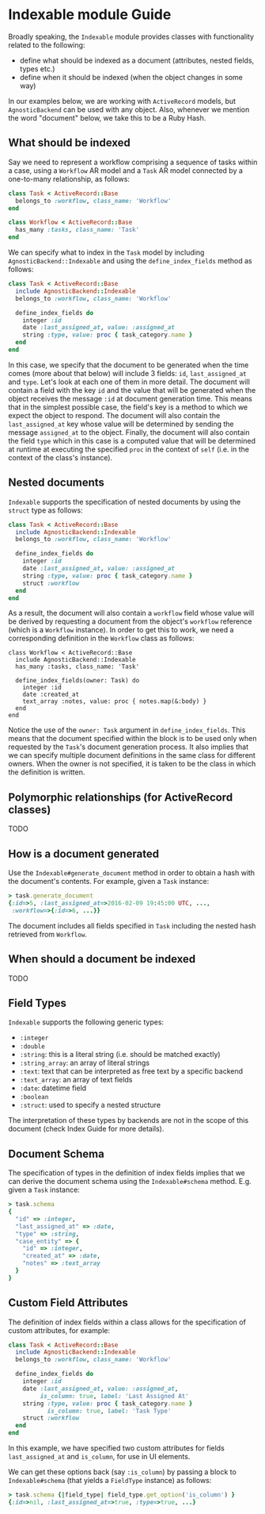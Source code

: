 # Indexable module Guide

Broadly speaking, the `Indexable` module provides classes with
functionality related to the following:

- define what should be indexed as a document (attributes, nested
  fields, types etc.)
- define when it should be indexed (when the object changes in some way)

In our examples below, we are working with `ActiveRecord` models, but
`AgnosticBackend` can be used with any object. Also, whenever we
mention the word "document" below, we take this to be a Ruby Hash.

## What should be indexed

Say we need to represent a workflow comprising a sequence of tasks
within a case, using a `Workflow` AR model and a `Task` AR model
connected by a one-to-many relationship, as follows:

```ruby
class Task < ActiveRecord::Base
  belongs_to :workflow, class_name: 'Workflow'
end

class Workflow < ActiveRecord::Base
  has_many :tasks, class_name: 'Task'
end
```

We can specify what to index in the `Task` model by including
`AgnosticBackend::Indexable` and using the `define_index_fields`
method as follows:

```ruby
class Task < ActiveRecord::Base
  include AgnosticBackend::Indexable
  belongs_to :workflow, class_name: 'Workflow'

  define_index_fields do
    integer :id
    date :last_assigned_at, value: :assigned_at
    string :type, value: proc { task_category.name }
  end
end
```

In this case, we specify that the document to be generated when the
time comes (more about that below) will include 3 fields: `id`,
`last_assigned_at` and `type`. Let's look at each one of them in more
detail. The document will contain a field with the key `id` and the
value that will be generated when the object receives the message
`:id` at document generation time. This means that in the simplest
possible case, the field's key is a method to which we expect the
object to respond. The document will also contain the
`last_assigned_at` key whose value will be determined by sending the
message `assigned_at` to the object. Finally, the document will also
contain the field `type` which in this case is a computed value that
will be determined at runtime at executing the specified `proc` in the
context of `self` (i.e. in the context of the class's instance).

## Nested documents

`Indexable` supports the specification of nested documents by using
the `struct` type as follows:

```ruby
class Task < ActiveRecord::Base
  include AgnosticBackend::Indexable
  belongs_to :workflow, class_name: 'Workflow'

  define_index_fields do
    integer :id
    date :last_assigned_at, value: :assigned_at
    string :type, value: proc { task_category.name }
    struct :workflow
  end
end
```

As a result, the document will also contain a `workflow` field whose
value will be derived by requesting a document from the object's
`workflow` reference (which is a `Workflow` instance). In order to get
this to work, we need a corresponding definition in the `Workflow`
class as follows:

```
class Workflow < ActiveRecord::Base
  include AgnosticBackend::Indexable
  has_many :tasks, class_name: 'Task'

  define_index_fields(owner: Task) do
    integer :id
    date :created_at
    text_array :notes, value: proc { notes.map(&:body) }
  end
end
```

Notice the use of the `owner: Task` argument in
`define_index_fields`. This means that the document specified within
the block is to be used only when requested by the `Task`'s document
generation process. It also implies that we can specify multiple
document definitions in the same class for different owners. When the
owner is not specified, it is taken to be the class in which the
definition is written.

## Polymorphic relationships (for ActiveRecord classes)

TODO

## How is a document generated

Use the `Indexable#generate_document` method in order to obtain a hash
with the document's contents. For example, given a `Task` instance:

```ruby
> task.generate_document
{:id=>5, :last_assigned_at=>2016-02-09 19:45:00 UTC, ...,
 :workflow=>{:id=>6, ...}}
```

The document includes all fields specified in `Task` including the
nested hash retrieved from `Workflow`.

## When should a document be indexed

TODO

## Field Types

`Indexable` supports the following generic types:

- `:integer`
- `:double`
- `:string`: this is a literal string (i.e. should be matched exactly)
- `:string_array`: an array of literal strings
- `:text`: text that can be interpreted as free text by a specific backend
- `:text_array`: an array of text fields
- `:date`: datetime field
- `:boolean`
- `:struct`: used to specify a nested structure

The interpretation of these types by backends are not in the scope of
this document (check Index Guide for more details).

## Document Schema

The specification of types in the definition of index fields implies
that we can derive the document schema using the `Indexable#schema`
method. E.g. given a `Task` instance:

```ruby
> task.schema
{
  "id" => :integer,
  "last_assigned_at" => :date,
  "type" => :string,
  "case_entity" => {
    "id" => :integer,
    "created_at" => :date,
    "notes" => :text_array
  }
}
```

## Custom Field Attributes

The definition of index fields within a class allows for the
specification of custom attributes, for example:

```ruby
class Task < ActiveRecord::Base
  include AgnosticBackend::Indexable
  belongs_to :workflow, class_name: 'Workflow'

  define_index_fields do
    integer :id
    date :last_assigned_at, value: :assigned_at,
         is_column: true, label: 'Last Assigned At'
    string :type, value: proc { task_category.name }
           is_column: true, label: 'Task Type'
    struct :workflow
  end
end
```

In this example, we have specified two custom attributes for fields
`last_assigned_at` and `is_column`, for use in UI elements.

We can get these options back (say `:is_column`) by passing a block to
`Indexable#schema` (that yields a `FieldType` instance) as follows:

```ruby
> task.schema {|field_type| field_type.get_option('is_column') }
{:id=>nil, :last_assigned_at=>true, :type=>true, ...}
```

